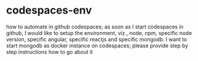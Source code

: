 # codespaces-env
how to automate in github codespaces; as soon as I start codespaces in github, I would like to setup the environment, viz., node, npm, specific node version, specific angular, specific reactjs and specific mongodb. I want to start mongodb as docker instance on codespaces; please provide step by step instructions how to go about it
